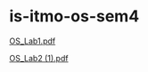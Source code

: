 # is-itmo-os-sem4
[OS_Lab1.pdf](https://github.com/user-attachments/files/18925362/OS_Lab1.pdf)

[OS_Lab2 (1).pdf](https://github.com/user-attachments/files/19251562/OS_Lab2.pdf)
